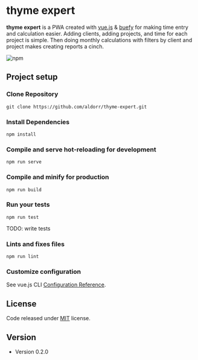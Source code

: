 # thyme expert

**thyme expert** is a PWA created with [vue.js](https://vuejs.org/)  & [buefy](https://buefy.org/) for making time entry and calculation easier. Adding clients, adding projects, and time for each project is simple. Then doing monthly calculations with filters by client and project makes creating reports a cinch.

![npm](https://img.shields.io/npm/v/npm)

## Project setup

### Clone Repository
```
git clone https://github.com/aldorr/thyme-expert.git
```

### Install Dependencies
```
npm install
```

### Compile and serve hot-reloading for development

```
npm run serve
```

### Compile and minify for production

```
npm run build
```

### Run your tests

```
npm run test
```

TODO: write tests

### Lints and fixes files

```
npm run lint
```

### Customize configuration

See vue.js CLI [Configuration Reference](https://cli.vuejs.org/config/).


## License

Code released under [MIT](https://github.com/buefy/buefy/blob/master/LICENSE) license.

## Version

* Version 0.2.0
